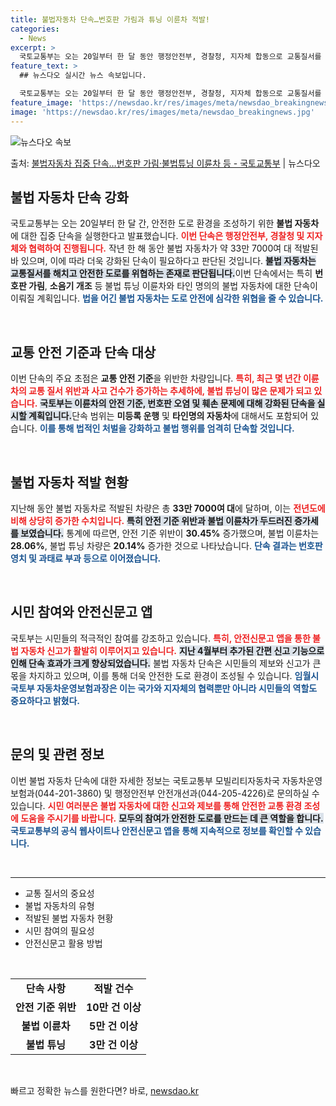 ```yaml
---
title: 불법자동차 단속…번호판 가림과 튜닝 이륜차 적발!
categories:
  - News
excerpt: >
  국토교통부는 오는 20일부터 한 달 동안 행정안전부, 경찰청, 지자체 합동으로 교통질서를 어지럽히는 불법 자…
feature_text: >
  ## 뉴스다오 실시간 뉴스 속보입니다.

  국토교통부는 오는 20일부터 한 달 동안 행정안전부, 경찰청, 지자체 합동으로 교통질서를 어지럽히는 불법 자…
feature_image: 'https://newsdao.kr/res/images/meta/newsdao_breakingnews.jpg'
image: 'https://newsdao.kr/res/images/meta/newsdao_breakingnews.jpg'
---
```


![뉴스다오 속보](https://newsdao.kr/res/images/meta/newsdao_breakingnews.jpg)

<p>출처: <a href="https://newsdao.kr/3829" rel="dofollow">불법자동차 집중 단속…번호판 가림·불법튜닝 이륜차 등 - 국토교통부</a> | 뉴스다오</p>

<h2 data-ke-size="size26">불법 자동차 단속 강화</h2>

<p data-ke-size="size16">국토교통부는 오는 20일부터 한 달 간, 안전한 도로 환경을 조성하기 위한 <b>불법 자동차</b>에 대한 집중 단속을 실행한다고 발표했습니다. <b><span style="color: #ee2323;">이번 단속은 행정안전부, 경찰청 및 지자체와 협력하여 진행됩니다.</span></b> 작년 한 해 동안 불법 자동차가 약 33만 7000여 대 적발된 바 있으며, 이에 따라 더욱 강화된 단속이 필요하다고 판단된 것입니다. <b><span style="background-color: #21538527;">불법 자동차는 교통질서를 해치고 안전한 도로를 위협하는 존재로 판단됩니다.</span></b>이번 단속에서는 특히 <b>번호판 가림</b>, <b>소음기 개조</b> 등 불법 튜닝 이륜차와 타인 명의의 불법 자동차에 대한 단속이 이뤄질 계획입니다. <b><span style="color: #1a5490;">법을 어긴 불법 자동차는 도로 안전에 심각한 위협을 줄 수 있습니다.</span></b></p>

<p data-ke-size="size16">&nbsp;</p>

<h2 data-ke-size="size26">교통 안전 기준과 단속 대상</h2>

<p data-ke-size="size16">이번 단속의 주요 초점은 <b>교통 안전 기준</b>을 위반한 차량입니다. <b><span style="color: #ee2323;">특히, 최근 몇 년간 이륜차의 교통 질서 위반과 사고 건수가 증가하는 추세하에, 불법 튜닝이 많은 문제가 되고 있습니다.</span></b> <b><span style="background-color: #21538527;">국토부는 이륜차의 안전 기준, 번호판 오염 및 훼손 문제에 대해 강화된 단속을 실시할 계획입니다.</span></b>단속 범위는 <b>미등록 운행</b> 및 <b>타인명의 자동차</b>에 대해서도 포함되어 있습니다. <b><span style="color: #1a5490;">이를 통해 법적인 처벌을 강화하고 불법 행위를 엄격히 단속할 것입니다.</span></b></p>

<p data-ke-size="size16">&nbsp;</p>

<h2 data-ke-size="size26">불법 자동차 적발 현황</h2>

<p data-ke-size="size16">지난해 동안 불법 자동차로 적발된 차량은 총 <b>33만 7000여 대</b>에 달하며, 이는 <b><span style="color: #ee2323;">전년도에 비해 상당히 증가한 수치입니다.</span></b> <b><span style="background-color: #21538527;">특히 안전 기준 위반과 불법 이륜차가 두드러진 증가세를 보였습니다.</span></b> 통계에 따르면, 안전 기준 위반이 <b>30.45%</b> 증가했으며, 불법 이륜차는 <b>28.06%</b>, 불법 튜닝 차량은 <b>20.14%</b> 증가한 것으로 나타났습니다. <b><span style="color: #1a5490;">단속 결과는 번호판 영치 및 과태료 부과 등으로 이어졌습니다.</span></b></p>

<p data-ke-size="size16">&nbsp;</p>

<h2 data-ke-size="size26">시민 참여와 안전신문고 앱</h2>

<p data-ke-size="size16">국토부는 시민들의 적극적인 참여를 강조하고 있습니다. <b><span style="color: #ee2323;">특히, 안전신문고 앱을 통한 불법 자동차 신고가 활발히 이루어지고 있습니다.</span></b> <b><span style="background-color: #21538527;">지난 4월부터 추가된 간편 신고 기능으로 인해 단속 효과가 크게 향상되었습니다.</span></b> 불법 자동차 단속은 시민들의 제보와 신고가 큰 몫을 차지하고 있으며, 이를 통해 더욱 안전한 도로 환경이 조성될 수 있습니다. <b><span style="color: #1a5490;">임월시 국토부 자동차운영보험과장은 이는 국가와 지자체의 협력뿐만 아니라 시민들의 역할도 중요하다고 밝혔다.</span></b></p>

<p data-ke-size="size16">&nbsp;</p>

<h2 data-ke-size="size26">문의 및 관련 정보</h2>

<p data-ke-size="size16">이번 불법 자동차 단속에 대한 자세한 정보는 국토교통부 모빌리티자동차국 자동차운영보험과(044-201-3860) 및 행정안전부 안전개선과(044-205-4226)로 문의하실 수 있습니다. <b><span style="color: #ee2323;">시민 여러분은 불법 자동차에 대한 신고와 제보를 통해 안전한 교통 환경 조성에 도움을 주시기를 바랍니다.</span></b> <b><span style="background-color: #21538527;">모두의 참여가 안전한 도로를 만드는 데 큰 역할을 합니다.</span></b> <b><span style="color: #1a5490;">국토교통부의 공식 웹사이트나 안전신문고 앱을 통해 지속적으로 정보를 확인할 수 있습니다.</span></b></p>

<p data-ke-size="size16">&nbsp;</p>

<hr>

<ul>
    <li>교통 질서의 중요성</li>
    <li>불법 자동차의 유형</li>
    <li>적발된 불법 자동차 현황</li>
    <li>시민 참여의 필요성</li>
    <li>안전신문고 활용 방법</li>
</ul>

<p data-ke-size="size16">&nbsp;</p>

<table>
    <tr>
        <td style="text-align: center; height: 17px;"><b>단속 사항</b></td>
        <td style="text-align: center; height: 17px;"><b>적발 건수</b></td>
    </tr>
    <tr>
        <td style="text-align: center; height: 17px;"><b>안전 기준 위반</b></td>
        <td style="text-align: center; height: 17px;"><b>10만 건 이상</b></td>
    </tr>
    <tr>
        <td style="text-align: center; height: 17px;"><b>불법 이륜차</b></td>
        <td style="text-align: center; height: 17px;"><b>5만 건 이상</b></td>
    </tr>
    <tr>
        <td style="text-align: center; height: 17px;"><b>불법 튜닝</b></td>
        <td style="text-align: center; height: 17px;"><b>3만 건 이상</b></td>
    </tr>
</table>

<p data-ke-size="size16">&nbsp;</p> 

빠르고 정확한 뉴스를 원한다면? 바로, <a href="https://newsdao.kr" rel="dofollow">newsdao.kr</a>


